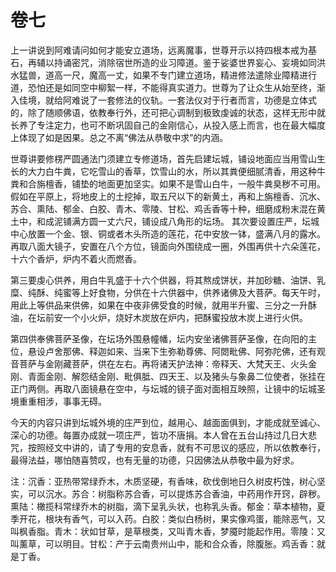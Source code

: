 # 卷七

​          上一讲说到阿难请问如何才能安立道场，远离魔事，世尊开示以持四根本戒为基石，再辅以持诵密咒，消除宿世所造的业习障道。鉴于娑婆世界妄心、妄境如同洪水猛兽，道高一尺，魔高一丈，如果不专门建立道场，精进修法遣除业障精进行道，恐怕还是如同空中柳絮一样，不能得真实道力。世尊为了让众生从始至终，渐入佳境，就给阿难说了一套修法的仪轨。一套法仪对于行者而言，功德是立体式的，除了随顺佛语，依教奉行外，还可把心调制到极致虔诚的状态，这样无形中就长养了专注定力，也可不断巩固自己的金刚信心，从投入感上而言，也在最大幅度上体现了如是因果。总之不离“佛法从恭敬中求”的内涵。

​         世尊讲要修楞严圆通法门须建立专修道场，首先启建坛城，铺设地面应当用雪山生长的大力白牛粪，它吃雪山的香草，饮雪山的水，所以其粪便细腻清香，用这种牛粪和合旃檀香，铺垫的地面更加坚实。如果不是雪山白牛，一般牛粪臭秽不可用。假如在平原上，将地皮上的土挖掉，取五尺以下的新黄土，再和上旃檀香、沉水、苏合、熏陆、郁金、白胶、青木、零陵、甘松、鸡舌香等十种，细磨成粉末混在黄土中，和成泥铺满方圆一丈六尺，铺设成八角形的坛场。         其次要设置庄严，坛城中心放置一个金、银、铜或者木头所造的莲花，花中安放一钵，盛满八月的露水。再取八面大镜子，安置在八个方位，镜面向外围绕成一圈，外围再供十六朵莲花，十六个香炉，炉内不着火而燃香。

​         第三要虔心供养，用白牛乳盛于十六个供器，将其熬成饼状，并加砂糖、油饼、乳糜、纯酥、纯蜜等上好食物，分供在十六供器中，供养诸佛及大菩萨。每天午时，用此上等供品来供佛，如果在中夜非佛受食的时候，就用半升蜜、三分之一升酥油，在坛前安一个小火炉，烧好木炭放在炉内，把酥蜜投放木炭上进行火供。

​         第四供奉佛菩萨圣像，在坛场外围悬幢幡，坛内安坐诸佛菩萨圣像，在向阳的主位，悬设卢舍那佛、释迦如来、当来下生弥勒尊佛、阿閦毗佛、阿弥陀佛，还有观音菩萨与金刚藏菩萨，供在左右。再将诸天护法神：帝释天、大梵天王、火头金刚、青面金刚、解怨结金刚、毗俱胝、四天王、以及猪头与象鼻二位使者，张挂在正门两侧。再取八面镜悬在空中，与坛城的镜子面对面相互映照，让镜中的坛城圣境重重相涉，事事无碍。

​         今天的内容只讲到坛城外境的庄严到位，越用心、越面面俱到，才能成就至诚心、深心的功德。每置办成就一项庄严，皆功不唐捐。本人曾在五台山持过几日大悲咒，按照经文中讲的，请了专用的安息香，就有不可思议的感应，所以依教奉行，最得法益，哪怕随喜赞叹，也有无量的功德，只因佛法从恭敬中最为好求。 

注：沉香：亚热带常绿乔木，木质坚硬，有香味，砍伐倒地日久树皮朽蚀，树心坚实，可以沉水。苏合：树脂称苏合香，可以提炼苏合香油，中药用作开窍，辟秽。熏陆：橄揽科常绿乔木的树脂，滴下呈乳头状，也称乳头香。郁金：草本植物，夏季开花，根块有香气，可以入药。白胶：类似白杨树，果实像鸡蛋，能除恶气，又叫枫香脂。青木：状如甘草，是草根类，又叫青木香，梦魇时能起作用。零陵：又叫薰草，可以明目。甘松：产于云南贵州山中，能和合众香，除腹胀。鸡舌香：就是丁香。